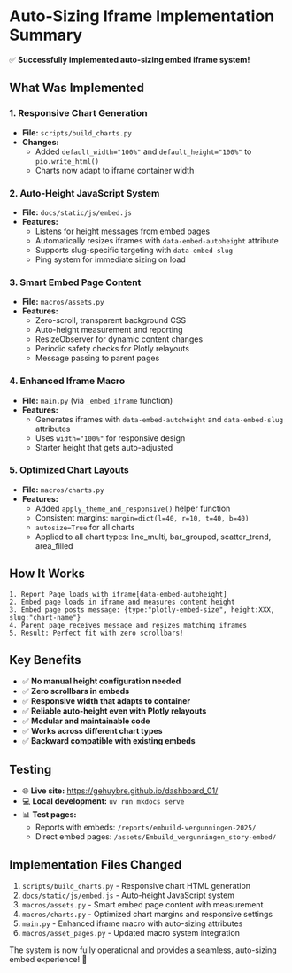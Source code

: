 # Auto-Sizing Iframe Implementation Summary

✅ **Successfully implemented auto-sizing embed iframe system!**

## What Was Implemented

### 1. Responsive Chart Generation
- **File:** `scripts/build_charts.py`
- **Changes:** 
  - Added `default_width="100%"` and `default_height="100%"` to `pio.write_html()`
  - Charts now adapt to iframe container width

### 2. Auto-Height JavaScript System  
- **File:** `docs/static/js/embed.js`
- **Features:**
  - Listens for height messages from embed pages
  - Automatically resizes iframes with `data-embed-autoheight` attribute
  - Supports slug-specific targeting with `data-embed-slug`
  - Ping system for immediate sizing on load

### 3. Smart Embed Page Content
- **File:** `macros/assets.py` 
- **Features:**
  - Zero-scroll, transparent background CSS
  - Auto-height measurement and reporting
  - ResizeObserver for dynamic content changes
  - Periodic safety checks for Plotly relayouts
  - Message passing to parent pages

### 4. Enhanced Iframe Macro
- **File:** `main.py` (via `_embed_iframe` function)
- **Features:**
  - Generates iframes with `data-embed-autoheight` and `data-embed-slug` attributes
  - Uses `width="100%"` for responsive design
  - Starter height that gets auto-adjusted

### 5. Optimized Chart Layouts
- **File:** `macros/charts.py`
- **Features:**
  - Added `apply_theme_and_responsive()` helper function
  - Consistent margins: `margin=dict(l=40, r=10, t=40, b=40)`
  - `autosize=True` for all charts
  - Applied to all chart types: line_multi, bar_grouped, scatter_trend, area_filled

## How It Works

```
1. Report Page loads with iframe[data-embed-autoheight]
2. Embed page loads in iframe and measures content height
3. Embed page posts message: {type:"plotly-embed-size", height:XXX, slug:"chart-name"}
4. Parent page receives message and resizes matching iframes
5. Result: Perfect fit with zero scrollbars!
```

## Key Benefits

- ✅ **No manual height configuration needed**
- ✅ **Zero scrollbars in embeds**
- ✅ **Responsive width that adapts to container**
- ✅ **Reliable auto-height even with Plotly relayouts**
- ✅ **Modular and maintainable code**
- ✅ **Works across different chart types**
- ✅ **Backward compatible with existing embeds**

## Testing

- 🌐 **Live site:** https://gehuybre.github.io/dashboard_01/
- 💻 **Local development:** `uv run mkdocs serve`
- 📊 **Test pages:** 
  - Reports with embeds: `/reports/embuild-vergunningen-2025/`
  - Direct embed pages: `/assets/Embuild_vergunningen_story-embed/`

## Implementation Files Changed

1. `scripts/build_charts.py` - Responsive chart HTML generation
2. `docs/static/js/embed.js` - Auto-height JavaScript system
3. `macros/assets.py` - Smart embed page content with measurement
4. `macros/charts.py` - Optimized chart margins and responsive settings
5. `main.py` - Enhanced iframe macro with auto-sizing attributes
6. `macros/asset_pages.py` - Updated macro system integration

The system is now fully operational and provides a seamless, auto-sizing embed experience! 🎉
